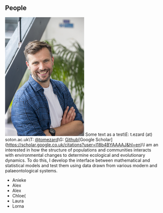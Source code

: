 ## People


![Tom](/images/tom_thumbnail.jpg) Some text as a test\E: t.ezard (at) soton.ac.uk\T: [@tomezard](https://https://twitter.com/tomezard)\G: [Github](https://github.com/tomezard)\[Google Scholar](https://scholar.google.co.uk/citations?user=I18b4BYAAAAJ&hl=en)\I am an interested in how the structure of populations and communities interacts with environmental changes to determine ecological and evolutionary dynamics. To do this, I develop the interface between mathematical and statistical models and test them using data drawn from various modern and palaeontological systems.

- Anieke
- Alex
- Alex
- Chloe(
- Laura
- Lorna


